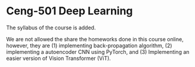 # Ceng-501 Deep Learning

The syllabus of the course is added. 

We are not allowed the share the homeworks done in this course online, however, they are (1) implementing back-propagation algorithm, (2) implementing a autoencoder CNN 
using PyTorch, and (3) Implementing an easier version of Vision Transformer (ViT).

